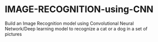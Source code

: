 # IMAGE-RECOGNITION-using-CNN
Build an Image Recognition model using Convolutional Neural Network/Deep learning model to recognize a cat or a dog in a set of pictures
